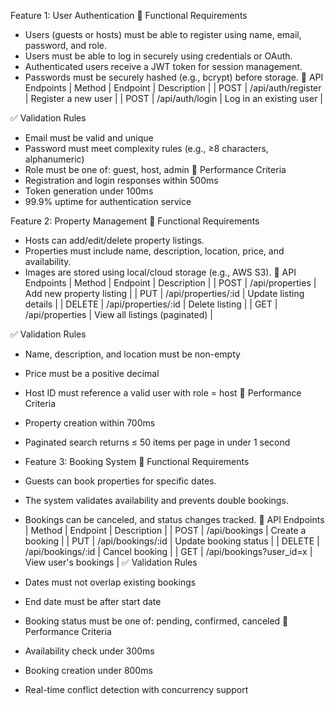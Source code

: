 
Feature 1: User Authentication
🧩 Functional Requirements
- Users (guests or hosts) must be able to register using name, email, password, and role.
- Users must be able to log in securely using credentials or OAuth.
- Authenticated users receive a JWT token for session management.
- Passwords must be securely hashed (e.g., bcrypt) before storage.
📮 API Endpoints
| Method | Endpoint | Description | 
| POST | /api/auth/register | Register a new user | 
| POST | /api/auth/login | Log in an existing user | 

✅ Validation Rules
- Email must be valid and unique
- Password must meet complexity rules (e.g., ≥8 characters, alphanumeric)
- Role must be one of: guest, host, admin
🚀 Performance Criteria
- Registration and login responses within 500ms
- Token generation under 100ms
- 99.9% uptime for authentication service


Feature 2: Property Management
🧩 Functional Requirements
- Hosts can add/edit/delete property listings.
- Properties must include name, description, location, price, and availability.
- Images are stored using local/cloud storage (e.g., AWS S3).
📮 API Endpoints
| Method | Endpoint | Description | 
| POST | /api/properties | Add new property listing | 
| PUT | /api/properties/:id | Update listing details | 
| DELETE | /api/properties/:id | Delete listing | 
| GET | /api/properties | View all listings (paginated) | 

✅ Validation Rules
- Name, description, and location must be non-empty
- Price must be a positive decimal
- Host ID must reference a valid user with role = host
🚀 Performance Criteria
- Property creation within 700ms
- Paginated search returns ≤ 50 items per page in under 1 second

- Feature 3: Booking System
🧩 Functional Requirements
- Guests can book properties for specific dates.
- The system validates availability and prevents double bookings.
- Bookings can be canceled, and status changes tracked.
📮 API Endpoints
| Method | Endpoint | Description | 
| POST | /api/bookings | Create a booking | 
| PUT | /api/bookings/:id | Update booking status | 
| DELETE | /api/bookings/:id | Cancel booking | 
| GET | /api/bookings?user_id=x | View user's bookings | 
✅ Validation Rules
- Dates must not overlap existing bookings
- End date must be after start date
- Booking status must be one of: pending, confirmed, canceled
🚀 Performance Criteria
- Availability check under 300ms
- Booking creation under 800ms
- Real-time conflict detection with concurrency support












